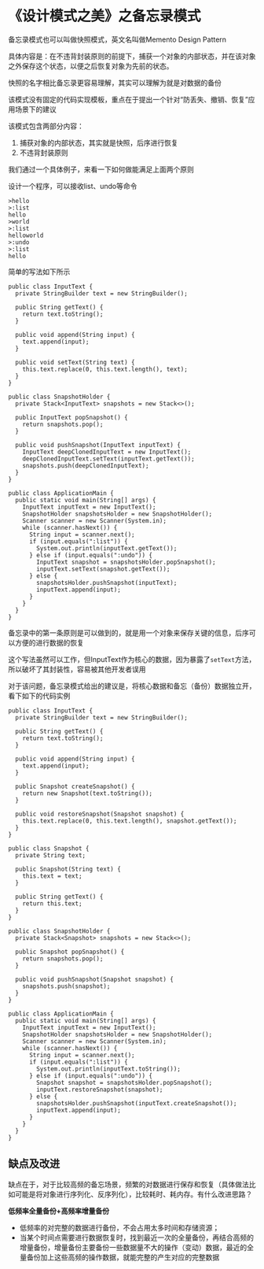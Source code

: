 # 《设计模式之美》之备忘录模式

备忘录模式也可以叫做快照模式，英文名叫做Memento Design Pattern

具体内容是：在不违背封装原则的前提下，捕获一个对象的内部状态，并在该对象之外保存这个状态，以便之后恢复对象为先前的状态。

快照的名字相比备忘录更容易理解，其实可以理解为就是对数据的备份

该模式没有固定的代码实现模板，重点在于提出一个针对“防丢失、撤销、恢复”应用场景下的建议

该模式包含两部分内容：

1. 捕获对象的内部状态，其实就是快照，后序进行恢复
2. 不违背封装原则

我们通过一个具体例子，来看一下如何做能满足上面两个原则 

设计一个程序，可以接收list、undo等命令

```
>hello
>:list
hello
>world
>:list
helloworld
>:undo
>:list
hello
```

简单的写法如下所示

```
public class InputText {
  private StringBuilder text = new StringBuilder();

  public String getText() {
    return text.toString();
  }

  public void append(String input) {
    text.append(input);
  }

  public void setText(String text) {
    this.text.replace(0, this.text.length(), text);
  }
}

public class SnapshotHolder {
  private Stack<InputText> snapshots = new Stack<>();

  public InputText popSnapshot() {
    return snapshots.pop();
  }

  public void pushSnapshot(InputText inputText) {
    InputText deepClonedInputText = new InputText();
    deepClonedInputText.setText(inputText.getText());
    snapshots.push(deepClonedInputText);
  }
}

public class ApplicationMain {
  public static void main(String[] args) {
    InputText inputText = new InputText();
    SnapshotHolder snapshotsHolder = new SnapshotHolder();
    Scanner scanner = new Scanner(System.in);
    while (scanner.hasNext()) {
      String input = scanner.next();
      if (input.equals(":list")) {
        System.out.println(inputText.getText());
      } else if (input.equals(":undo")) {
        InputText snapshot = snapshotsHolder.popSnapshot();
        inputText.setText(snapshot.getText());
      } else {
        snapshotsHolder.pushSnapshot(inputText);
        inputText.append(input);
      }
    }
  }
}
```

备忘录中的第一条原则是可以做到的，就是用一个对象来保存关键的信息，后序可以方便的进行数据的恢复

这个写法虽然可以工作，但InputText作为核心的数据，因为暴露了`setText`方法，所以破坏了其封装性，容易被其他开发者误用

对于该问题，备忘录模式给出的建议是，将核心数据和备忘（备份）数据独立开，看下如下的代码实例

```
public class InputText {
  private StringBuilder text = new StringBuilder();

  public String getText() {
    return text.toString();
  }

  public void append(String input) {
    text.append(input);
  }

  public Snapshot createSnapshot() {
    return new Snapshot(text.toString());
  }

  public void restoreSnapshot(Snapshot snapshot) {
    this.text.replace(0, this.text.length(), snapshot.getText());
  }
}

public class Snapshot {
  private String text;

  public Snapshot(String text) {
    this.text = text;
  }

  public String getText() {
    return this.text;
  }
}

public class SnapshotHolder {
  private Stack<Snapshot> snapshots = new Stack<>();

  public Snapshot popSnapshot() {
    return snapshots.pop();
  }

  public void pushSnapshot(Snapshot snapshot) {
    snapshots.push(snapshot);
  }
}

public class ApplicationMain {
  public static void main(String[] args) {
    InputText inputText = new InputText();
    SnapshotHolder snapshotsHolder = new SnapshotHolder();
    Scanner scanner = new Scanner(System.in);
    while (scanner.hasNext()) {
      String input = scanner.next();
      if (input.equals(":list")) {
        System.out.println(inputText.toString());
      } else if (input.equals(":undo")) {
        Snapshot snapshot = snapshotsHolder.popSnapshot();
        inputText.restoreSnapshot(snapshot);
      } else {
        snapshotsHolder.pushSnapshot(inputText.createSnapshot());
        inputText.append(input);
      }
    }
  }
}
```

## 缺点及改进

缺点在于，对于比较高频的备忘场景，频繁的对数据进行保存和恢复（具体做法比如可能是将对象进行序列化、反序列化），比较耗时、耗内存。有什么改进思路？

**低频率全量备份+高频率增量备份**

- 低频率的对完整的数据进行备份，不会占用太多时间和存储资源；
- 当某个时间点需要进行数据恢复时，找到最近一次的全量备份，再结合高频的增量备份，增量备份主要备份一些数据量不大的操作（变动）数据，最近的全量备份加上这些高频的操作数据，就能完整的产生对应的完整数据